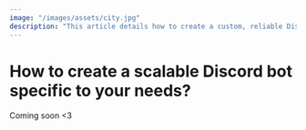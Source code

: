 ```yaml
---
image: "/images/assets/city.jpg"
description: "This article details how to create a custom, reliable Discord bot that you can use for role management, mirror game servers, create documentation pages on your wiki solutions, one click Infrastructure As Code deployment in multiple environments, and other things you might use a Discord Bot for. (It even updates itself without downtime!)"
---
```


# How to create a scalable Discord bot specific to your needs?

Coming soon <3
